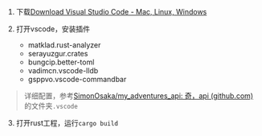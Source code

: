 1. 下载[Download Visual Studio Code - Mac, Linux, Windows](https://code.visualstudio.com/Download)

2. 打开vscode，安装插件
   - matklad.rust-analyzer
   - serayuzgur.crates
   - bungcip.better-toml
   - vadimcn.vscode-lldb
   - gsppvo.vscode-commandbar
> 详细配置，参考[SimonOsaka/my_adventures_api: 奇，api (github.com)](https://github.com/SimonOsaka/my_adventures_api)的文件夹`.vscode`
3. 打开rust工程，运行`cargo build`

